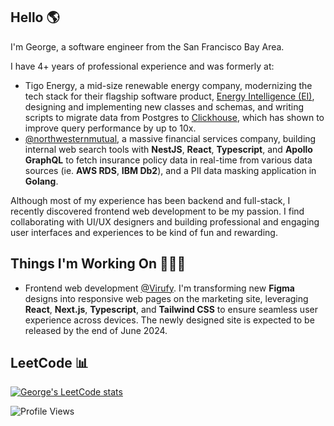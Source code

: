 ## Hello 🌎

I'm George, a software engineer from the San Francisco Bay Area.

I have 4+ years of professional experience and was formerly at:
- Tigo Energy, a mid-size renewable energy company, modernizing the tech stack for their flagship software product, [Energy Intelligence (EI)](https://www.tigoenergy.com/monitoring), designing and implementing new classes and schemas, and writing scripts to migrate data from Postgres to [Clickhouse](https://clickhouse.com/), which has shown to improve query performance by up to 10x.
- [@northwesternmutual](https://github.com/northwesternmutual), a massive financial services company, building internal web search tools with **NestJS**, **React**, **Typescript**, and **Apollo GraphQL** to fetch insurance policy data in real-time from various data sources (ie. **AWS RDS**, **IBM Db2**), and a PII data masking application in **Golang**.

Although most of my experience has been backend and full-stack, I recently discovered frontend web development to be my passion. I find collaborating with UI/UX designers and building professional and engaging user interfaces and experiences to be kind of fun and rewarding.

## Things I'm Working On 🧑🏻‍💻

- Frontend web development [@Virufy](https://virufy.org/en/). I'm transforming new **Figma** designs into responsive web pages on the marketing site, leveraging **React**, **Next.js**, **Typescript**, and **Tailwind CSS** to ensure seamless user experience across devices. The newly designed site is expected to be released by the end of June 2024. 

## LeetCode 📊
[![George's LeetCode stats](https://leetcode-stats-six.vercel.app/?username=gevu0ng&theme=dark)](https://github.com/KnlnKS/leetcode-stats)

![Profile Views](https://komarev.com/ghpvc/?username=gevuong&color=yellow)
